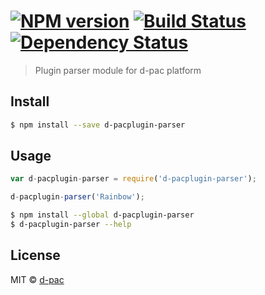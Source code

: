 #  [![NPM version][npm-image]][npm-url] [![Build Status][travis-image]][travis-url] [![Dependency Status][daviddm-url]][daviddm-image]

> Plugin parser module for d-pac platform


## Install

```sh
$ npm install --save d-pacplugin-parser
```


## Usage

```js
var d-pacplugin-parser = require('d-pacplugin-parser');

d-pacplugin-parser('Rainbow');
```

```sh
$ npm install --global d-pacplugin-parser
$ d-pacplugin-parser --help
```


## License

MIT © [d-pac](http://www.d-pac.be)


[npm-url]: https://npmjs.org/package/d-pacplugin-parser
[npm-image]: https://badge.fury.io/js/d-pacplugin-parser.svg
[travis-url]: https://travis-ci.org/d-pac/d-pacplugin-parser
[travis-image]: https://travis-ci.org/d-pac/d-pacplugin-parser.svg?branch=master
[daviddm-url]: https://david-dm.org/d-pac/d-pacplugin-parser.svg?theme=shields.io
[daviddm-image]: https://david-dm.org/d-pac/d-pacplugin-parser

